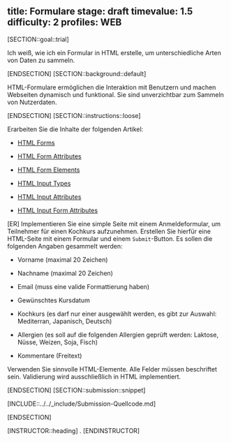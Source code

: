 title: Formulare
stage: draft
timevalue: 1.5
difficulty: 2
profiles: WEB
---
[SECTION::goal::trial]

Ich weiß, wie ich ein Formular in HTML erstelle, um unterschiedliche Arten von Daten zu sammeln.

[ENDSECTION]
[SECTION::background::default]

HTML-Formulare ermöglichen die Interaktion mit Benutzern und machen Webseiten dynamisch und funktional. Sie sind unverzichtbar zum Sammeln von Nutzerdaten.

[ENDSECTION]
[SECTION::instructions::loose]

Erarbeiten Sie die Inhalte der folgenden Artikel:

* [HTML Forms](https://www.w3schools.com/html/html_forms.asp)

* [HTML Form Attributes](https://www.w3schools.com/html/html_forms_attributes.asp)

* [HTML Form Elements](https://www.w3schools.com/html/html_form_elements.asp)

* [HTML Input Types](https://www.w3schools.com/html/html_form_input_types.asp)

* [HTML Input Attributes](https://www.w3schools.com/html/html_form_attributes.asp)

* [HTML Input Form Attributes](https://www.w3schools.com/html/html_form_attributes_form.asp)

[ER] Implementieren Sie eine simple Seite mit einem Anmeldeformular, um Teilnehmer für einen Kochkurs aufzunehmen. Erstellen Sie hierfür eine HTML-Seite mit einem Formular und einem `Submit`-Button. Es sollen die folgenden Angaben gesammelt werden:

* Vorname (maximal 20 Zeichen)

* Nachname (maximal 20 Zeichen)

* Email (muss eine valide Formattierung haben)

* Gewünschtes Kursdatum

* Kochkurs (es darf nur einer ausgewählt werden, es gibt zur Auswahl: Mediterran, Japanisch, Deutsch)

* Allergien (es soll auf die folgenden Allergien geprüft werden: Laktose, Nüsse, Weizen, Soja, Fisch)

* Kommentare (Freitext)

Verwenden Sie sinnvolle HTML-Elemente. Alle Felder müssen beschriftet sein. Validierung wird ausschließlich in HTML implementiert.

[ENDSECTION]
[SECTION::submission::snippet]

[INCLUDE::../../_include/Submission-Quellcode.md]

[ENDSECTION]

[INSTRUCTOR::heading]
.
[ENDINSTRUCTOR]
